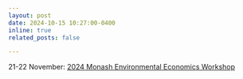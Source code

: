 ```yaml
---
layout: post
date: 2024-10-15 10:27:00-0400
inline: true
related_posts: false

---
```

21-22 November: [2024 Monash Environmental Economics Workshop](https://www.monash.edu/business/events/monash-environmental-economics-workshop-2024)
